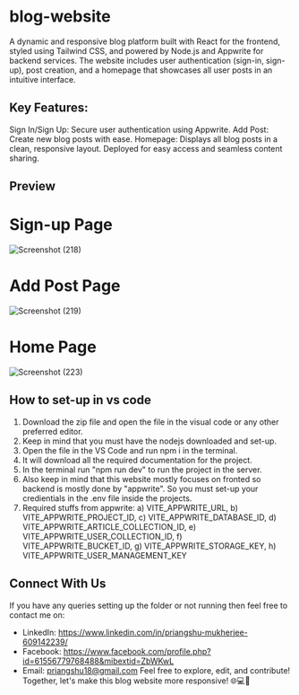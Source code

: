 # blog-website  
A dynamic and responsive blog platform built with React for the frontend, styled using Tailwind CSS, and powered by Node.js and Appwrite for backend services. 
The website includes user authentication (sign-in, sign-up), post creation, and a homepage that showcases all user posts in an intuitive interface.  
## Key Features: 
Sign In/Sign Up: Secure user authentication using Appwrite. 
Add Post: Create new blog posts with ease. 
Homepage: Displays all blog posts in a clean, responsive layout. 
Deployed for easy access and seamless content sharing.  
## Preview 
# Sign-up Page 
![Screenshot (218)](https://github.com/user-attachments/assets/1840587c-613c-40db-871b-2bc5c1235316)  
# Add Post Page 
![Screenshot (219)](https://github.com/user-attachments/assets/80ec0c08-1012-474d-8783-1d009133cfa4)  
# Home Page 
![Screenshot (223)](https://github.com/user-attachments/assets/7eb358f2-2ce1-4950-9947-7560b5a55756)   
## How to set-up in vs code 
1) Download the zip file and open the file in the visual code or any other preferred editor.
2) Keep in mind that you must have the nodejs downloaded and set-up.
3) Open the file in the VS Code and run npm i in the terminal.
4) It will download all the required documentation for the project.
5) In the terminal run "npm run dev" to run the project in the server.
6) Also keep in mind that this website mostly focuses on fronted so backend is mostly done by "appwrite". So you must set-up your credientials in the .env file inside the projects.
7) Required stuffs from appwrite: a) VITE_APPWRITE_URL, b) VITE_APPWRITE_PROJECT_ID, c) VITE_APPWRITE_DATABASE_ID, d) VITE_APPWRITE_ARTICLE_COLLECTION_ID, e) VITE_APPWRITE_USER_COLLECTION_ID, f) VITE_APPWRITE_BUCKET_ID, g) VITE_APPWRITE_STORAGE_KEY, h) VITE_APPWRITE_USER_MANAGEMENT_KEY
## Connect With Us 
If you have any queries setting up the folder or not running then feel free to contact me on: 
- LinkedIn: https://www.linkedin.com/in/priangshu-mukherjee-609142239/
- Facebook: https://www.facebook.com/profile.php?id=61556779768488&mibextid=ZbWKwL
- Email: priangshu18@gmail.com
Feel free to explore, edit, and contribute! Together, let's make this blog website more responsive! 🌐💻🍞
